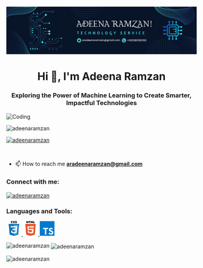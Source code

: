 ![MasterHead](https://github.com/AdeenaRamzan/AdeenaRamzan/blob/main/Navy%20Blue%20Geometric%20Technology%20LinkedIn%20Banner.png)
<h1 align="center">Hi 👋, I'm Adeena Ramzan</h1>
<h3 align="center">Exploring the Power of Machine Learning to Create Smarter, Impactful Technologies</h3>
<img align="center" alt="Coding" width="400" src="https://i.pinimg.com/originals/e7/26/c7/e726c74ac081eed50feee1433d12c998.gif">

<p align="left"> <img src="https://komarev.com/ghpvc/?username=adeenaramzan&label=Profile%20views&color=0e75b6&style=flat" alt="adeenaramzan" /> </p>

<p align="left"> <a href="https://github.com/ryo-ma/github-profile-trophy"><img src="https://github-profile-trophy.vercel.app/?username=adeenaramzan" alt="adeenaramzan" /></a> </p>

<p align="left"> <a href="https://twitter.com/" target="blank"><img src="https://img.shields.io/twitter/follow/?logo=twitter&style=for-the-badge" alt="" /></a> </p>

- 📫 How to reach me **aradeenaramzan@gmail.com**

<h3 align="left">Connect with me:</h3>
<p align="left">
<a href="https://www.linkedin.com/in/adeena-ramzan/" target="blank"><img align="center" src="https://raw.githubusercontent.com/rahuldkjain/github-profile-readme-generator/master/src/images/icons/Social/linked-in-alt.svg" alt="adeenaramzan" height="30" width="40" /></a>
</p>

<h3 align="left">Languages and Tools:</h3>
<p align="left"> <a href="https://www.w3schools.com/css/" target="_blank" rel="noreferrer"> <img src="https://raw.githubusercontent.com/devicons/devicon/master/icons/css3/css3-original-wordmark.svg" alt="css3" width="40" height="40"/> </a> <a href="https://www.w3.org/html/" target="_blank" rel="noreferrer"> <img src="https://raw.githubusercontent.com/devicons/devicon/master/icons/html5/html5-original-wordmark.svg" alt="html5" width="40" height="40"/> </a> <a href="https://www.typescriptlang.org/" target="_blank" rel="noreferrer"> <img src="https://raw.githubusercontent.com/devicons/devicon/master/icons/typescript/typescript-original.svg" alt="typescript" width="40" height="40"/> </a> </p>

<p><img align="left" src="https://github-readme-stats.vercel.app/api/top-langs?username=adeenaramzan&show_icons=true&locale=en&layout=compact" alt="adeenaramzan" /></p>

<p>&nbsp;<img align="center" src="https://github-readme-stats.vercel.app/api?username=adeenaramzan&show_icons=true&locale=en" alt="adeenaramzan" /></p>

<p><img align="center" src="https://github-readme-streak-stats.herokuapp.com/?user=adeenaramzan&" alt="adeenaramzan" /></p>
